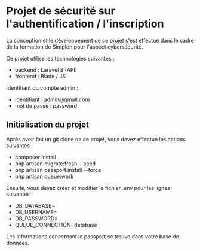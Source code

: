 # Projet de sécurité sur l'authentification / l'inscription

La conception et le développement de ce projet s'est effectué dans le cadre de la formation de Simplon pour l'aspect cybersécurité.

Ce projet utilise les technologies suivantes :

- backend : Laravel 8 (API)
- frontend : Blade / JS


Identifiant du compte admin : 

- identifiant : admin@gmail.com
- mot de passe : password

## Initialisation du projet

Après avoir fait un git clone de ce projet, vous devez effectué les actions suivantes : 

- composer install
- php artisan migrate:fresh --seed
- php artisan passport:install --force
- php artisan queue:work

Ensuite, vous devez créer et modifier le fichier .env pour les lignes suivantes : 

- DB_DATABASE=
- DB_USERNAME=
- DB_PASSWORD=
- QUEUE_CONNECTION=database

Les informations concernant le passport se trouve dans votre base de données.